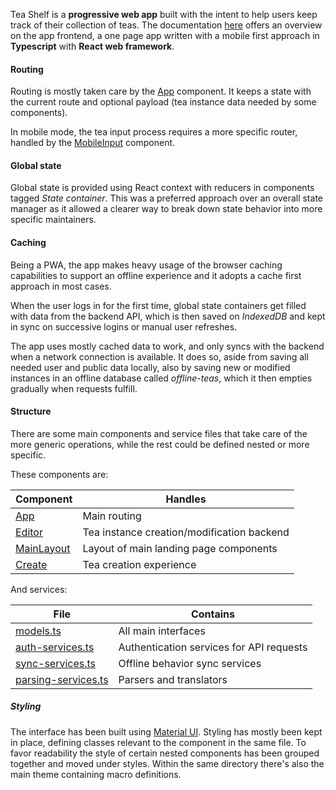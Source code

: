 Tea Shelf is a **progressive web app** built with the intent to help users keep
track of their collection of teas. The documentation [here](https://teashelf.app/docs/web/)
offers an overview on the app frontend, a one page app written with a mobile
first approach in **Typescript** with **React web framework**.

#### Routing
Routing is mostly taken care by the [App](https://teashelf.app/docs/web/App.html) component. It keeps a state with the
current route and optional payload (tea instance data needed by some
components).

In mobile mode, the tea input process requires a more specific router, handled
by the [MobileInput](https://teashelf.app/docs/web/MobileInput.html) component.

#### Global state
Global state is provided using React context with reducers in components
tagged *State container*. This was a preferred approach over an overall state
manager as it allowed a clearer way to break down state behavior into more
specific maintainers. 

#### Caching
Being a PWA, the app makes heavy usage of the browser caching capabilities to
support an offline experience and it adopts a cache first approach in most
cases.

When the user logs in for the first time, global state containers get filled
with data from the backend API, which is then saved on *IndexedDB* and kept in
sync on successive logins or manual user refreshes.

The app uses mostly cached data to work, and only syncs with the backend when a
network connection is available. It does so, aside from saving all needed
user and public data locally, also by saving new or modified instances in an
offline database called *offline-teas*, which it then empties gradually
when requests fulfill.

#### Structure
There are some main components and service files that take care of the more
generic operations, while the rest could be defined nested or more specific.

These components are:

| Component | Handles |
| ------------ |  -------------- |
| [App](https://teashelf.app/docs/web/App.html) | Main routing |
| [Editor](https://teashelf.app/docs/web/Editor.html) | Tea instance creation/modification backend |
| [MainLayout](https://teashelf.app/docs/web/MainLayout.html) | Layout of main landing page components |
| [Create](https://teashelf.app/docs/web/Create.html) | Tea creation experience |

And services:

| File | Contains |
| ------------ |  -------------- |
| [models.ts](https://teashelf.app/docs/web/services_models.ts.html) | All main interfaces |
| [auth-services.ts](https://teashelf.app/docs/web/services_auth-services.ts.html) | Authentication services for API requests |
| [sync-services.ts](https://teashelf.app/docs/web/services_sync-services.ts.html) | Offline behavior sync services |
| [parsing-services.ts](https://teashelf.app/docs/web/services_parsing-services.ts.html) | Parsers and translators |

##### Styling

The interface has been built using [Material UI](https://material-ui.com).
Styling has mostly been kept in place, defining classes relevant to the component
in the same file. To favor readability the style of certain nested components has
been grouped together and moved under styles. Within the same directory there's
also the main theme containing macro definitions.